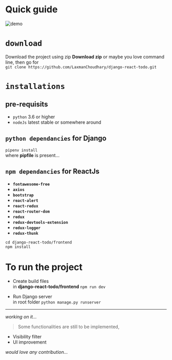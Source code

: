 # Quick guide

![demo](https://i.imgur.com/Pg1bf30.gif)

# `download`
Download the project using zip **Download zip** or maybe you love command line, then go for <br>
`git clone https://github.com/LaxmanChoudhary/django-react-todo.git`

# `installations`
## **pre-requisits**
- `python` 3.6 or higher <br>
- `nodeJs` latest stable or somewhere around <br>

## `python dependancies` for Django

`pipenv install`<br>
where **pipfile** is present...<br>

## `npm dependancies` for ReactJs

- **`fontawesome-free`**
- **`axios`**
- **`bootstrap`**
- **`react-alert`**
- **`react-redux`**
- **`react-router-dom`**
- **`redux`**
- **`redux-devtools-extension`**
- **`redux-logger`**
- **`redux-thunk`**

`cd django-react-todo/frontend`<br>
`npm install`<br>

# To run the project
- Create build files <br>
in **django-react-todo/frontend** `npm run dev`

- Run Django server <br>
in root folder `python manage.py runserver`

___

*working on it...*<br>
> Some functionalities are still to be implemented,<br>
- Visibility filter
- UI improvement

*would love any contribution...*
